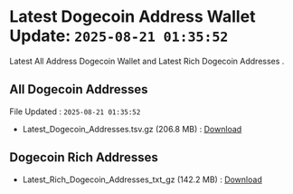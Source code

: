# Latest Dogecoin Address Wallet Update: `2025-08-21 01:35:52`

Latest All Address Dogecoin Wallet and Latest Rich Dogecoin Addresses .

## All Dogecoin Addresses

File Updated : `2025-08-21 01:35:52`

- Latest_Dogecoin_Addresses.tsv.gz (206.8 MB) : [Download](https://github.com/Pymmdrza/Rich-Address-Wallet/releases/tag/Dogecoin)

## Dogecoin Rich Addresses

- Latest_Rich_Dogecoin_Addresses_txt_gz (142.2 MB) : [Download](https://github.com/Pymmdrza/Rich-Address-Wallet/releases/tag/Dogecoin)

